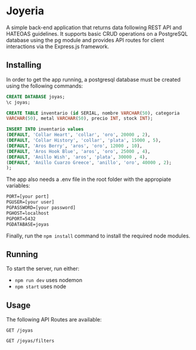 # Joyeria

A simple back-end application that returns data following REST API and HATEOAS guidelines. It supports basic CRUD operations on a PostgreSQL database using the pg module and provides API routes for client interactions via the Express.js framework.

## Installing

In order to get the app running, a postgresql database must be created using the following commands:

```sql
CREATE DATABASE joyas;
\c joyas;

CREATE TABLE inventario (id SERIAL, nombre VARCHAR(50), categoria
VARCHAR(50), metal VARCHAR(50), precio INT, stock INT);

INSERT INTO inventario values
(DEFAULT, 'Collar Heart', 'collar', 'oro', 20000 , 2),
(DEFAULT, 'Collar History', 'collar', 'plata', 15000 , 5),
(DEFAULT, 'Aros Berry', 'aros', 'oro', 12000 , 10),
(DEFAULT, 'Aros Hook Blue', 'aros', 'oro', 25000 , 4),
(DEFAULT, 'Anillo Wish', 'aros', 'plata', 30000 , 4),
(DEFAULT, 'Anillo Cuarzo Greece', 'anillo', 'oro', 40000 , 2);
);
```

The app also needs a .env file in the root folder with the appropiate variables:

```txt
PORT=[your port]
PGUSER=[your user]
PGPASSWORD=[your password]
PGHOST=localhost
PGPORT=5432
PGDATABASE=joyas
```

Finally, run the `npm install` command to install the required node modules.

## Running

To start the server, run either:

- `npm run dev` uses nodemon
- `npm start` uses node

## Usage

The following API Routes are available:

`GET /joyas`

`GET /joyas/filters`